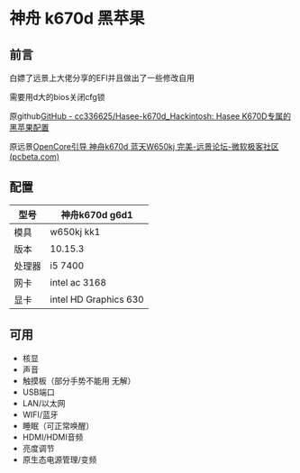 # 神舟 k670d 黑苹果

## 前言

白嫖了远景上大佬分享的EFI并且做出了一些修改自用

需要用d大的bios关闭cfg锁

原github[GitHub - cc336625/Hasee-k670d_Hackintosh: Hasee K670D专属的黑苹果配置](https://github.com/cc336625/Hasee-k670d_Hackintosh/)

原远景[OpenCore引导 神舟k670d 蓝天W650kj 完美-远景论坛-微软极客社区 (pcbeta.com)](http://bbs.pcbeta.com/viewthread-1842304-1-1.html)

## 配置

| 型号   | 神舟k670d g6d1        |
| ------ | --------------------- |
| 模具   | w650kj kk1            |
| 版本   | 10.15.3               |
| 处理器 | i5 7400               |
| 网卡   | intel ac 3168         |
| 显卡   | intel HD Graphics 630 |

## 可用

- 核显
- 声音
- 触摸板（部分手势不能用 无解）
- USB端口
- LAN/以太网
- WIFI/蓝牙
- 睡眠（可正常唤醒）
- HDMI/HDMI音频
- 亮度调节
- 原生态电源管理/变频

